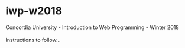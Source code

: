 # iwp-w2018
Concordia University - Introduction to Web Programming - Winter 2018
<br><br>
Instructions to follow...
